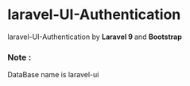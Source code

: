 # laravel-UI-Authentication
 laravel-UI-Authentication by <b> Laravel 9 </b> and <b> Bootstrap </b>
<h3>Note : </h3> DataBase name is laravel-ui
